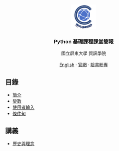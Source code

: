 <div id="top"></div>


<div align="center">
<img src="./images/ccs_logo.png" alt="Logo" width="80" height="80" />
<h3 align="center">Python 基礎課程課堂簡報</h3>

<p align="center">
國立屏東大學 資訊學院
<br/>
<br/>
<a href="https://github.com/NPTUCSSS/python/blob/master/README.md">English</a>
		·
<a href="https://ccs.nptu.edu.tw/index.php">官網</a>
		·
<a href="https://www.facebook.com/nptu.ccs/">臉書粉專</a>
</p>
</div>

## 目錄

- [簡介](https://nptucsss.com/python/introduction)
- [變數](https://nptucsss.com/python/variable)
- [使用者輸入](https://nptucsss.com/python/input)
- [條件句](https://nptucsss.com/python/conditional)

## 講義

- [歷史與理念](https://hackmd.io/@nptucsss/HyE-Qg2DF)
